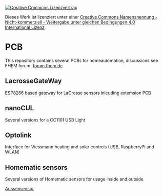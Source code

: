 [![Creative Commons Lizenzvertrag](https://i.creativecommons.org/l/by-nc-sa/4.0/88x31.png)](http://creativecommons.org/licenses/by-nc-sa/4.0/)

Dieses Werk ist lizenziert unter einer [Creative Commons Namensnennung - Nicht-kommerziell - Weitergabe unter gleichen Bedingungen 4.0 International Lizenz](http://creativecommons.org/licenses/by-nc-sa/4.0/).

# PCB
This repository contains several PCBs for homeautomation, discussions see FHEM forum: [forum.fhem.de](https://forum.fhem.de)

## LacrosseGateWay
ESP8266 based gateway for LaCrosse sensors inlcuding extemsion PCB

## nanoCUL
Several versions for a CC1101 USB Light

## Optolink
Interface for Viessmann heating and solar controls (USB, RaspberryPi and WLAN)

## Homematic sensors
Several versions of Homematic sensors for usage inside and outside

[Aussensensor](homematic/aussensensor)